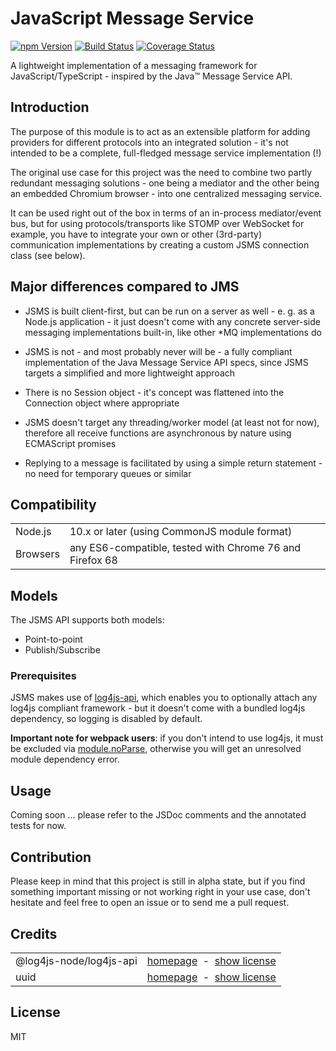 # JavaScript Message Service

<a href="https://www.npmjs.com/package/jsms"><img alt="npm Version" src="https://img.shields.io/npm/v/jsms.svg"></a>
<a href="https://travis-ci.org/rfruesmer/jsms"><img alt="Build Status" src="https://travis-ci.org/rfruesmer/jsms.svg?branch=master"></a>
<a href="https://codecov.io/gh/rfruesmer/jsms"><img alt="Coverage Status" src="https://codecov.io/gh/rfruesmer/jsms/master.svg"></a>

A lightweight implementation of a messaging framework for JavaScript/TypeScript - inspired by the Java™ Message Service API.

## Introduction

The purpose of this module is to act as an extensible platform for adding providers for different protocols into an integrated solution - it's not intended to be a complete, full-fledged message service implementation (!)

The original use case for this project was the need to combine two partly redundant messaging solutions - one being a mediator and the other being an embedded Chromium browser - into one centralized messaging service.

It can be used right out of the box in terms of an in-process mediator/event bus, but for using protocols/transports like STOMP over WebSocket for example, you have to integrate your own or other (3rd-party) communication implementations by creating a custom JSMS connection class (see below).

## Major differences compared to JMS

- JSMS is built client-first, but can be run on a server as well - e. g. as a Node.js application - it just doesn't come with any concrete server-side messaging implementations built-in, like other *MQ implementations do
  
- JSMS is not - and most probably never will be - a fully compliant implementation of the Java Message Service API specs, since JSMS targets a simplified and more lightweight approach
  
- There is no Session object - it's concept was flattened into the Connection object where appropriate
  
- JSMS doesn't target any threading/worker model (at least not for now), therefore all receive functions are asynchronous by nature using ECMAScript promises
  
- Replying to a message is facilitated by using a simple return statement - no need for temporary queues or similar

## Compatibility

<table>
    <tr>
        <td>Node.js</td>
        <td>10.x or later (using CommonJS module format)</td>
    </tr>
    <tr>
        <td>Browsers</td>
        <td>any ES6-compatible, tested with Chrome 76 and Firefox 68</td>
    </tr>
</table>

## Models

The JSMS API supports both models:

- Point-to-point
- Publish/Subscribe

### Prerequisites

JSMS makes use of [log4js-api](https://www.npmjs.com/package/@log4js-node/log4js-api), which enables you to optionally attach any log4js compliant framework - but it doesn't come with a bundled log4js dependency, so logging is disabled by default.

**Important note for webpack users**: if you don't intend to use log4js, it must be excluded via [module.noParse](https://webpack.js.org/configuration/module/#modulenoparse), otherwise you will get an unresolved module dependency error.

## Usage

Coming soon ... please refer to the JSDoc comments and the annotated tests for now.

## Contribution

Please keep in mind that this project is still in alpha state, but if you find something important missing or not working right in your use case, don't hesitate and feel free to open an issue or to send me a pull request.

## Credits

<table align="center">
    <tr>
        <td>@log4js-node/log4js-api</td>
        <td align="right">
            <a href="https://www.npmjs.com/package/@log4js-node/log4js-api">homepage</a>
            &nbsp;-&nbsp;  
            <a href="https://github.com/log4js-node/log4js-api/blob/master/LICENSE">show license</a>
        </td>
    </tr>
    <tr>
        <td>uuid </td>
        <td align="right">
            <a href="https://www.npmjs.com/package/uuid">homepage</a>
            &nbsp;-&nbsp;  
            <a href="https://github.com/kelektiv/node-uuid/blob/master/LICENSE.md">show license</a>
        </td>
    </tr>
</table>

## License

MIT